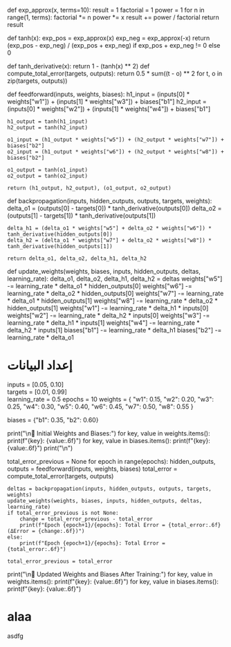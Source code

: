 def exp_approx(x, terms=10):
    result = 1
    factorial = 1
    power = 1
    for n in range(1, terms):
        factorial *= n
        power *= x
        result += power / factorial
    return result

def tanh(x):
    exp_pos = exp_approx(x)
    exp_neg = exp_approx(-x)
    return (exp_pos - exp_neg) / (exp_pos + exp_neg) if exp_pos + exp_neg != 0 else 0

def tanh_derivative(x):
    return 1 - (tanh(x) ** 2)
def compute_total_error(targets, outputs):
    return 0.5 * sum((t - o) ** 2 for t, o in zip(targets, outputs))

def feedforward(inputs, weights, biases):
    h1_input = (inputs[0] * weights["w1"]) + (inputs[1] * weights["w3"]) + biases["b1"]
    h2_input = (inputs[0] * weights["w2"]) + (inputs[1] * weights["w4"]) + biases["b1"]

    h1_output = tanh(h1_input)
    h2_output = tanh(h2_input)

    o1_input = (h1_output * weights["w5"]) + (h2_output * weights["w7"]) + biases["b2"]
    o2_input = (h1_output * weights["w6"]) + (h2_output * weights["w8"]) + biases["b2"]

    o1_output = tanh(o1_input)
    o2_output = tanh(o2_input)

    return (h1_output, h2_output), (o1_output, o2_output)
def backpropagation(inputs, hidden_outputs, outputs, targets, weights):
    delta_o1 = (outputs[0] - targets[0]) * tanh_derivative(outputs[0])
    delta_o2 = (outputs[1] - targets[1]) * tanh_derivative(outputs[1])

    delta_h1 = (delta_o1 * weights["w5"] + delta_o2 * weights["w6"]) * tanh_derivative(hidden_outputs[0])
    delta_h2 = (delta_o1 * weights["w7"] + delta_o2 * weights["w8"]) * tanh_derivative(hidden_outputs[1])

    return delta_o1, delta_o2, delta_h1, delta_h2

def update_weights(weights, biases, inputs, hidden_outputs, deltas, learning_rate):
    delta_o1, delta_o2, delta_h1, delta_h2 = deltas
    weights["w5"] -= learning_rate * delta_o1 * hidden_outputs[0]
    weights["w6"] -= learning_rate * delta_o2 * hidden_outputs[0]
    weights["w7"] -= learning_rate * delta_o1 * hidden_outputs[1]
    weights["w8"] -= learning_rate * delta_o2 * hidden_outputs[1]
    weights["w1"] -= learning_rate * delta_h1 * inputs[0]
    weights["w2"] -= learning_rate * delta_h2 * inputs[0]
    weights["w3"] -= learning_rate * delta_h1 * inputs[1]
    weights["w4"] -= learning_rate * delta_h2 * inputs[1]
    biases["b1"] -= learning_rate * delta_h1
    biases["b2"] -= learning_rate * delta_o1

# **إعداد البيانات**
inputs = [0.05, 0.10]  
targets = [0.01, 0.99]  
learning_rate = 0.5
epochs = 10
weights = {
    "w1": 0.15, "w2": 0.20, "w3": 0.25, "w4": 0.30,
    "w5": 0.40, "w6": 0.45, "w7": 0.50, "w8": 0.55
}

biases = {"b1": 0.35, "b2": 0.60}


print("\n🔹 Initial Weights and Biases:")
for key, value in weights.items():
    print(f"{key}: {value:.6f}")
for key, value in biases.items():
    print(f"{key}: {value:.6f}")
print("\n")

total_error_previous = None
for epoch in range(epochs):
    hidden_outputs, outputs = feedforward(inputs, weights, biases)
    total_error = compute_total_error(targets, outputs)
    
    deltas = backpropagation(inputs, hidden_outputs, outputs, targets, weights)
    update_weights(weights, biases, inputs, hidden_outputs, deltas, learning_rate)
    if total_error_previous is not None:
        change = total_error_previous - total_error
        print(f"Epoch {epoch+1}/{epochs}: Total Error = {total_error:.6f} (ΔError = {change:.6f})")
    else:
        print(f"Epoch {epoch+1}/{epochs}: Total Error = {total_error:.6f}")

    total_error_previous = total_error  
print("\n🔹 Updated Weights and Biases After Training:")
for key, value in weights.items():
    print(f"{key}: {value:.6f}")
for key, value in biases.items():
    print(f"{key}: {value:.6f}")
# alaa
asdfg
